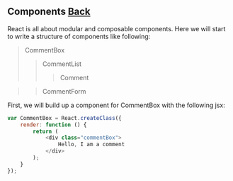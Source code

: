 ## Components [Back](./../react.md)

React is all about modular and composable components. Here we will start to write a structure of components like following:

> CommentBox
>> CommentList
>>> Comment

>> CommentForm

First, we will build up a component for CommentBox with the following jsx:

```js
var CommentBox = React.createClass({ 
    render: function () {
        return (
            <div class="commentBox">
                Hello, I am a comment
            </div>
        );
    }
});
```